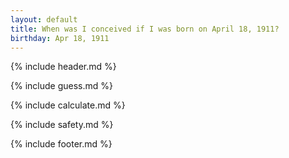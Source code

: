 ```yaml
---
layout: default
title: When was I conceived if I was born on April 18, 1911?
birthday: Apr 18, 1911
---
```


{% include header.md %}

{% include guess.md %}

{% include calculate.md %}

{% include safety.md %}

{% include footer.md %}



